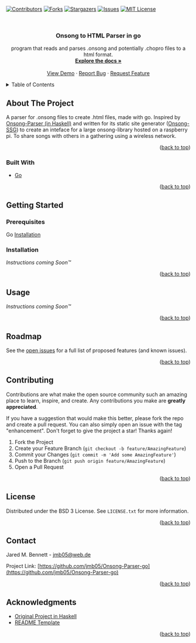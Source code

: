 <div id="top"></div>
<!--
*** Thanks for checking out the Best-README-Template. If you have a suggestion
*** that would make this better, please fork the repo and create a pull request
*** or simply open an issue with the tag "enhancement".
*** Don't forget to give the project a star!
*** Thanks again! Now go create something AMAZING! :D
-->



<!-- PROJECT SHIELDS -->
<!--
*** I'm using markdown "reference style" links for readability.
*** Reference links are enclosed in brackets [ ] instead of parentheses ( ).
*** See the bottom of this document for the declaration of the reference variables
*** for contributors-url, forks-url, etc. This is an optional, concise syntax you may use.
*** https://www.markdownguide.org/basic-syntax/#reference-style-links
-->
[![Contributors][contributors-shield]][contributors-url]
[![Forks][forks-shield]][forks-url]
[![Stargazers][stars-shield]][stars-url]
[![Issues][issues-shield]][issues-url]
[![MIT License][license-shield]][license-url]



<!-- PROJECT LOGO -->
<br />
<div align="center">
<h3 align="center">Onsong to HTML Parser in go</h3>

  <p align="center">
    program that reads and parses .onsong and potentially .chopro files to a html format. 
    <br />
    <a href="https://github.com/jmb05/Onsong-Parser-go"><strong>Explore the docs »</strong></a>
    <br />
    <br />
    <a href="https://github.com/jmb05/Onsong-Parser-go">View Demo</a>
    ·
    <a href="https://github.com/jmb05/Onsong-Parser-go/issues">Report Bug</a>
    ·
    <a href="https://github.com/jmb05/Onsong-Parser-go/issues">Request Feature</a>
  </p>
</div>



<!-- TABLE OF CONTENTS -->
<details>
  <summary>Table of Contents</summary>
  <ol>
    <li>
      <a href="#about-the-project">About The Project</a>
      <ul>
        <li><a href="#built-with">Built With</a></li>
      </ul>
    </li>
    <li>
      <a href="#getting-started">Getting Started</a>
      <ul>
        <li><a href="#prerequisites">Prerequisites</a></li>
        <li><a href="#installation">Installation</a></li>
      </ul>
    </li>
    <li><a href="#usage">Usage</a></li>
    <li><a href="#roadmap">Roadmap</a></li>
    <li><a href="#contributing">Contributing</a></li>
    <li><a href="#license">License</a></li>
    <li><a href="#contact">Contact</a></li>
    <li><a href="#acknowledgments">Acknowledgments</a></li>
  </ol>
</details>



<!-- ABOUT THE PROJECT -->
## About The Project
A parser for .onsong files to create .html files, made with go.
Inspired by [Onsong-Parser (in Haskell)](https://github.com/jmb05/Onsong-Parser) 
and written for its static site generator ([Onsong-SSG](https://github.com/josiah-bennett/Onsong-SSG))
to create an inteface for a large onsong-library hosted on a raspberry pi. To share
songs with others in a gathering using a wireless network.

<p align="right">(<a href="#top">back to top</a>)</p>



### Built With

* [Go](https://go.dev/)

<p align="right">(<a href="#top">back to top</a>)</p>



<!-- GETTING STARTED -->
## Getting Started

### Prerequisites

Go [Installation](https://github.com/josiah-bennett/Onsong-SSG)

### Installation

_Instructions coming Soon™_

<p align="right">(<a href="#top">back to top</a>)</p>



<!-- USAGE EXAMPLES -->
## Usage

_Instructions coming Soon™_

<p align="right">(<a href="#top">back to top</a>)</p>



<!-- ROADMAP -->
## Roadmap

See the [open issues](https://github.com/jmb05/Onsong-Parser-go/issues) for a full list of proposed features (and known issues).

<p align="right">(<a href="#top">back to top</a>)</p>



<!-- CONTRIBUTING -->
## Contributing

Contributions are what make the open source community such an amazing place to learn, inspire, and create. Any contributions you make are **greatly appreciated**.

If you have a suggestion that would make this better, please fork the repo and create a pull request. You can also simply open an issue with the tag "enhancement".
Don't forget to give the project a star! Thanks again!

1. Fork the Project
2. Create your Feature Branch (`git checkout -b feature/AmazingFeature`)
3. Commit your Changes (`git commit -m 'Add some AmazingFeature'`)
4. Push to the Branch (`git push origin feature/AmazingFeature`)
5. Open a Pull Request

<p align="right">(<a href="#top">back to top</a>)</p>



<!-- LICENSE -->
## License

Distributed under the BSD 3 License. See `LICENSE.txt` for more information.

<p align="right">(<a href="#top">back to top</a>)</p>



<!-- CONTACT -->
## Contact

Jared M. Bennett - jmb05@web.de

Project Link: [https://github.com/jmb05/Onsong-Parser-go](https://github.com/jmb05/Onsong-Parser-go)

<p align="right">(<a href="#top">back to top</a>)</p>



<!-- ACKNOWLEDGMENTS -->
## Acknowledgments

* [Original Project in Haskell](https://github.com/josiah-bennett/Onsong-Parser)
* [README Template](https://github.com/othneildrew/Best-README-Template)

<p align="right">(<a href="#top">back to top</a>)</p>



<!-- MARKDOWN LINKS & IMAGES -->
<!-- https://www.markdownguide.org/basic-syntax/#reference-style-links -->
[contributors-shield]: https://img.shields.io/github/contributors/jmb05/Onsong-Parser-go.svg?style=for-the-badge
[contributors-url]: https://github.com/jmb05/Onsong-Parser-go/graphs/contributors
[forks-shield]: https://img.shields.io/github/forks/jmb05/Onsong-Parser-go.svg?style=for-the-badge
[forks-url]: https://github.com/jmb05/Onsong-Parser-go/network/members
[stars-shield]: https://img.shields.io/github/stars/jmb05/Onsong-Parser-go.svg?style=for-the-badge
[stars-url]: https://github.com/jmb05/Onsong-Parser-go/stargazers
[issues-shield]: https://img.shields.io/github/issues/jmb05/Onsong-Parser-go.svg?style=for-the-badge
[issues-url]: https://github.com/jmb05/Onsong-Parser-go/issues
[license-shield]: https://img.shields.io/github/license/jmb05/Onsong-Parser-go.svg?style=for-the-badge
[license-url]: https://github.com/jmb05/Onsong-Parser-go/blob/master/LICENSE.txt

